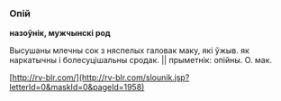 ### Опій
**назоўнік, мужчынскі род**

Высушаны млечны сок з няспелых галовак маку, які ўжыв. як наркатычны і болесуцішальны сродак. || прыметнік: опійны. О. мак.

<a rel="author">[http://rv-blr.com/](http://rv-blr.com/slounik.jsp?letterId=0&maskId=0&pageId=1958)</a>

